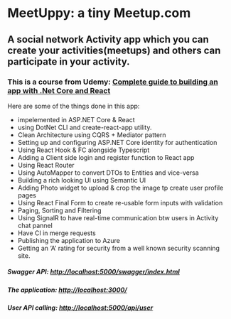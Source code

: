 

# MeetUppy: a tiny Meetup.com
## A social network Activity app which you can create your activities(meetups) and others can participate in your activity.

### This is a course from Udemy: [Complete guide to building an app with .Net Core and React](https://www.udemy.com/course/complete-guide-to-building-an-app-with-net-core-and-react/)

Here are some of the things done in this app:
* impelemented in ASP.NET Core & React 
* using DotNet CLI and create-react-app utility.
* Clean Architecture using CQRS + Mediator pattern
* Setting up and configuring ASP.NET Core identity for authentication
* Using React Hook & FC alongside Typescript
* Adding a Client side login and register function to React app
* Using React Router
* Using AutoMapper to convert DTOs to Entities and vice-versa 
* Building a rich looking UI using Semantic UI
* Adding Photo widget to upload & crop the image tp create user profile pages
* Using React Final Form to create re-usable form inputs with validation
* Paging, Sorting and Filtering
* Using SignalR to have real-time communication btw users in Activity chat pannel
* Have CI in merge requests
* Publishing the application to Azure
* Getting an ‘A’ rating for security from a well known security scanning site.

##### Swagger API: [http://localhost:5000/swagger/index.html](http://localhost:5000/swagger/index.html)
##### The application: [http://localhost:3000/](http://localhost:3000/)
##### User API calling: [http://localhost:5000/api/user](http://localhost:5000/api/user)
